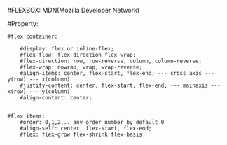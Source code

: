 #FLEXBOX: MDN(Mozilla Developer Network)

  #Property:

    #flex container:

        #display: flex or inline-flex;
        #flex-flow: flex-direction flex-wrap;
        #flex-direction: row, row-reverse, column, column-reverse;
        #flex-wrap: nowrap, wrap, wrap-reverse;
        #align-items: center, flex-start, flex-end; --- cross axis --- y(row) --- x(column)
        #justify-content: center, flex-start, flex-end; --- mainaxis --- x(row) --- y(column)
        #align-content: center;

    
    #flex items:
        #order: 0,1,2,.. any order number by default 0
        #align-self: center, flex-start, flex-end;
        #flex: flex-grow flex-shrink flex-basis